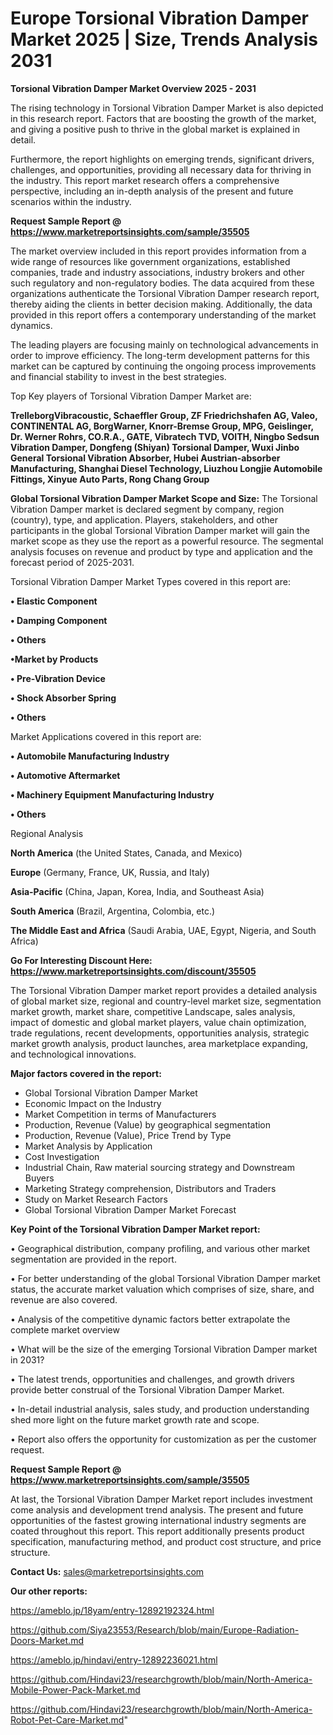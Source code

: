 # Europe Torsional Vibration Damper Market 2025 | Size, Trends Analysis 2031

<Strong> Torsional Vibration Damper Market Overview 2025 - 2031</strong>

The rising technology in Torsional Vibration Damper Market is also depicted in this research report. Factors that are boosting the growth of the market, and giving a positive push to thrive in the global market is explained in detail.

Furthermore, the report highlights on emerging trends, significant drivers, challenges, and opportunities, providing all necessary data for thriving in the industry. This report market research offers a comprehensive perspective, including an in-depth analysis of the present and future scenarios within the industry.

<strong>Request Sample Report @ <a href=https://www.marketreportsinsights.com/sample/35505>https://www.marketreportsinsights.com/sample/35505</a></strong>

The market overview included in this report provides information from a wide range of resources like government organizations, established companies, trade and industry associations, industry brokers and other such regulatory and non-regulatory bodies. The data acquired from these organizations authenticate the Torsional Vibration Damper research report, thereby aiding the clients in better decision making. Additionally, the data provided in this report offers a contemporary understanding of the market dynamics.

The leading players are focusing mainly on technological advancements in order to improve efficiency. The long-term development patterns for this market can be captured by continuing the ongoing process improvements and financial stability to invest in the best strategies.

Top Key players of Torsional Vibration Damper Market are:

<strong>TrelleborgVibracoustic, Schaeffler Group, ZF Friedrichshafen AG, Valeo, CONTINENTAL AG, BorgWarner, Knorr-Bremse Group, MPG, Geislinger, Dr. Werner Rohrs, CO.R.A., GATE, Vibratech TVD, VOITH, Ningbo Sedsun Vibration Damper, Dongfeng (Shiyan) Torsional Damper, Wuxi Jinbo General Torsional Vibration Absorber, Hubei Austrian-absorber Manufacturing, Shanghai Diesel Technology, Liuzhou Longjie Automobile Fittings, Xinyue Auto Parts, Rong Chang Group</strong>

<strong><b>Global Torsional Vibration Damper Market Scope and Size:</b></strong>
The Torsional Vibration Damper market is declared segment by company, region (country), type, and application. Players, stakeholders, and other participants in the global Torsional Vibration Damper market will gain the market scope as they use the report as a powerful resource. The segmental analysis focuses on revenue and product by type and application and the forecast period of 2025-2031.

Torsional Vibration Damper Market Types covered in this report are:

<strong>•  Elastic Component

•  Damping Component

•  Others

•Market by Products

•  Pre-Vibration Device

•  Shock Absorber Spring

•  Others</strong>

Market Applications covered in this report are:

<strong>•  Automobile Manufacturing Industry

•  Automotive Aftermarket

•  Machinery Equipment Manufacturing Industry

•  Others</strong> 

Regional Analysis

<strong>North America</strong> (the United States, Canada, and Mexico)

<strong>Europe</strong> (Germany, France, UK, Russia, and Italy)

<strong>Asia-Pacific</strong> (China, Japan, Korea, India, and Southeast Asia)

<strong>South America</strong> (Brazil, Argentina, Colombia, etc.)

<strong>The Middle East and Africa</strong> (Saudi Arabia, UAE, Egypt, Nigeria, and South Africa)

<strong>Go For Interesting Discount Here: <a href=https://www.marketreportsinsights.com/discount/35505>https://www.marketreportsinsights.com/discount/35505</a></strong>

The Torsional Vibration Damper market report provides a detailed analysis of global market size, regional and country-level market size, segmentation market growth, market share, competitive Landscape, sales analysis, impact of domestic and global market players, value chain optimization, trade regulations, recent developments, opportunities analysis, strategic market growth analysis, product launches, area marketplace expanding, and technological innovations.

<strong><b>Major factors covered in the report:</b></strong>
<ul>
  <li>Global Torsional Vibration Damper Market </li>
  <li>Economic Impact on the Industry</li>
  <li>Market Competition in terms of Manufacturers</li>
  <li>Production, Revenue (Value) by geographical segmentation</li>
  <li>Production, Revenue (Value), Price Trend by Type</li>
  <li>Market Analysis by Application</li>
  <li>Cost Investigation</li>
  <li>Industrial Chain, Raw material sourcing strategy and Downstream Buyers</li>
  <li>Marketing Strategy comprehension, Distributors and Traders</li>
  <li>Study on Market Research Factors</li>
  <li>Global Torsional Vibration Damper Market Forecast</li>
</ul>

<strong><b>Key Point of the Torsional Vibration Damper Market report:</b></strong>

• Geographical distribution, company profiling, and various other market segmentation are provided in the report.

• For better understanding of the global Torsional Vibration Damper market status, the accurate market valuation which comprises of size, share, and revenue are also covered.

• Analysis of the competitive dynamic factors better extrapolate the complete market overview

• What will be the size of the emerging Torsional Vibration Damper market in 2031?

• The latest trends, opportunities and challenges, and growth drivers provide better construal of the Torsional Vibration Damper Market.

• In-detail industrial analysis, sales study, and production understanding shed more light on the future market growth rate and scope.

• Report also offers the opportunity for customization as per the customer request.

<strong>Request Sample Report @ <a href=https://www.marketreportsinsights.com/sample/35505>https://www.marketreportsinsights.com/sample/35505</a></strong>

At last, the Torsional Vibration Damper Market report includes investment come analysis and development trend analysis. The present and future opportunities of the fastest growing international industry segments are coated throughout this report. This report additionally presents product specification, manufacturing method, and product cost structure, and price structure.

<strong>Contact Us:</strong>
sales@marketreportsinsights.com

<strong>Our other reports:</strong>

<a href=https://ameblo.jp/18yam/entry-12892192324.html>https://ameblo.jp/18yam/entry-12892192324.html</a>

<a href=https://github.com/Siya23553/Research/blob/main/Europe-Radiation-Doors-Market.md>https://github.com/Siya23553/Research/blob/main/Europe-Radiation-Doors-Market.md</a>

<a href=https://ameblo.jp/hindavi/entry-12892236021.html>https://ameblo.jp/hindavi/entry-12892236021.html</a>

<a href=https://github.com/Hindavi23/researchgrowth/blob/main/North-America-Mobile-Power-Pack-Market.md>https://github.com/Hindavi23/researchgrowth/blob/main/North-America-Mobile-Power-Pack-Market.md</a>

<a href=https://github.com/Hindavi23/researchgrowth/blob/main/North-America-Robot-Pet-Care-Market.md>https://github.com/Hindavi23/researchgrowth/blob/main/North-America-Robot-Pet-Care-Market.md</a>"
